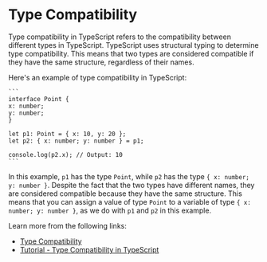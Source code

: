 # Type Compatibility

Type compatibility in TypeScript refers to the compatibility between different types in TypeScript. TypeScript uses structural typing to determine type compatibility. This means that two types are considered compatible if they have the same structure, regardless of their names.

Here's an example of type compatibility in TypeScript:

    ```
    interface Point {
    x: number;
    y: number;
    }

    let p1: Point = { x: 10, y: 20 };
    let p2: { x: number; y: number } = p1;

    console.log(p2.x); // Output: 10
    ```

In this example, `p1` has the type `Point`, while `p2` has the type `{ x: number; y: number }`. Despite the fact that the two types have different names, they are considered compatible because they have the same structure. This means that you can assign a value of type `Point` to a variable of type `{ x: number; y: number }`, as we do with `p1` and `p2` in this example.

Learn more from the following links:

- [Type Compatibility](https://www.typescriptlang.org/docs/handbook/type-compatibility.html)
- [Tutorial - Type Compatibility in TypeScript](youtube.com/watch?v=wqm5ibtCSf0)